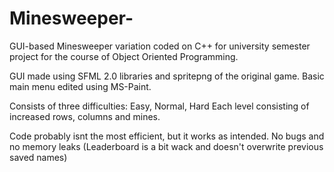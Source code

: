 # Minesweeper-

GUI-based Minesweeper variation coded on C++ for university semester project for the course of Object Oriented Programming. 

GUI made using SFML 2.0 libraries and spritepng of the original game.
Basic main menu edited using MS-Paint.

Consists of three difficulties: Easy, Normal, Hard
Each level consisting of increased rows, columns and mines.

Code probably isnt the most efficient, but it works as intended. No bugs and no memory leaks (Leaderboard is a bit wack and doesn't overwrite previous saved names)

